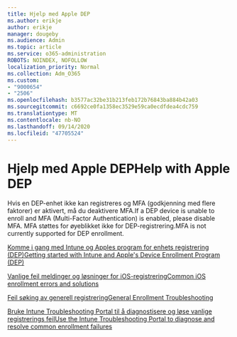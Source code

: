 ```yaml
---
title: Hjelp med Apple DEP
ms.author: erikje
author: erikje
manager: dougeby
ms.audience: Admin
ms.topic: article
ms.service: o365-administration
ROBOTS: NOINDEX, NOFOLLOW
localization_priority: Normal
ms.collection: Adm_O365
ms.custom:
- "9000654"
- "2506"
ms.openlocfilehash: b3577ac32be31b213feb172b76843ba884b42a03
ms.sourcegitcommit: c6692ce0fa1358ec3529e59ca0ecdfdea4cdc759
ms.translationtype: MT
ms.contentlocale: nb-NO
ms.lasthandoff: 09/14/2020
ms.locfileid: "47705524"
---
```

# <a name="help-with-apple-dep"></a><span data-ttu-id="b2d44-102">Hjelp med Apple DEP</span><span class="sxs-lookup"><span data-stu-id="b2d44-102">Help with Apple DEP</span></span>

<span data-ttu-id="b2d44-103">Hvis en DEP-enhet ikke kan registreres og MFA (godkjenning med flere faktorer) er aktivert, må du deaktivere MFA.</span><span class="sxs-lookup"><span data-stu-id="b2d44-103">If a DEP device is unable to enroll and MFA (Multi-Factor Authentication) is enabled, please disable MFA.</span></span> <span data-ttu-id="b2d44-104">MFA støttes for øyeblikket ikke for DEP-registrering.</span><span class="sxs-lookup"><span data-stu-id="b2d44-104">MFA is not currently supported for DEP enrollment.</span></span>

[<span data-ttu-id="b2d44-105">Komme i gang med Intune og Apples program for enhets registrering (DEP)</span><span class="sxs-lookup"><span data-stu-id="b2d44-105">Getting started with Intune and Apple's Device Enrollment Program (DEP)</span></span>](https://docs.microsoft.com/intune/enrollment/device-enrollment-program-enroll-ios)

[<span data-ttu-id="b2d44-106">Vanlige feil meldinger og løsninger for iOS-registrering</span><span class="sxs-lookup"><span data-stu-id="b2d44-106">Common iOS enrollment errors and solutions</span></span>](https://docs.microsoft.com/intune/enrollment/troubleshoot-ios-enrollment-errors)

[<span data-ttu-id="b2d44-107">Feil søking av generell registrering</span><span class="sxs-lookup"><span data-stu-id="b2d44-107">General Enrollment Troubleshooting</span></span>](https://docs.microsoft.com/intune/enrollment/troubleshoot-device-enrollment-in-intune)

[<span data-ttu-id="b2d44-108">Bruke Intune Troubleshooting Portal til å diagnostisere og løse vanlige registrerings feil</span><span class="sxs-lookup"><span data-stu-id="b2d44-108">Use the Intune Troubleshooting Portal to diagnose and resolve common enrollment failures</span></span>](https://docs.microsoft.com/intune/fundamentals/help-desk-operators)


